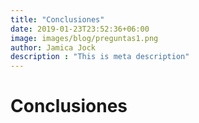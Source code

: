 ```yaml
---
title: "Conclusiones"
date: 2019-01-23T23:52:36+06:00
image: images/blog/preguntas1.png
author: Jamica Jock
description : "This is meta description"
---
```


# Conclusiones

